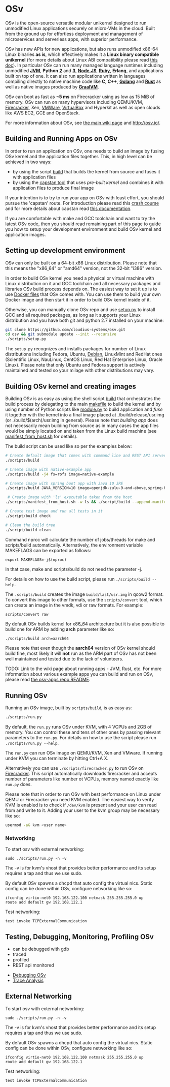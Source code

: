 # OSv

OSv is the open-source versatile modular unikernel designed to run unmodified
Linux applications securely on micro-VMs in the cloud. Built from
the ground up for effortless deployment and management of microservices
and serverless apps, with superior performance.

OSv has new APIs for new applications, but also runs unmodified x86-64 Linux
binaries **as is**, which effectively makes it a **Linux binary compatible unikernel**
(for more details about Linux ABI compatibility please read
[this doc](https://github.com/cloudius-systems/osv/wiki/OSv-Linux-ABI-Compatibility)).
In particular OSv can run many managed language runtimes including unmodified
[**JVM**](https://github.com/cloudius-systems/osv-apps/tree/master/java-example),
**Python** [**2**](https://github.com/cloudius-systems/osv-apps/tree/master/python2x) and
[**3**](https://github.com/cloudius-systems/osv-apps/tree/master/python3x),
[**Node.JS**](https://github.com/cloudius-systems/osv-apps/tree/master/node-from-host),
[**Ruby**](https://github.com/cloudius-systems/osv-apps/tree/master/ruby-example), **Erlang**, and applications built on top of one.
It can also run applications written in languages compiling directly to native machine code like
**C**, **C++**, [**Golang**](https://github.com/cloudius-systems/osv-apps/tree/master/golang-httpserver)
and [**Rust**](https://github.com/cloudius-systems/osv-apps/tree/master/rust-httpserver) as well as native images produced
by [**GraalVM**](https://github.com/cloudius-systems/osv-apps/tree/master/graalvm-example).

OSv can boot as fast as **~5 ms** on Firecracker using as low as 15 MiB of memory.
OSv can run on many hypervisors including QEMU/KVM,
[Firecracker](https://github.com/cloudius-systems/osv/wiki/Running-OSv-on-Firecracker),
Xen, [VMWare](https://github.com/cloudius-systems/osv/wiki/Running-OSv-on-VMware-ESXi),
[VirtualBox](https://github.com/cloudius-systems/osv/wiki/Running-OSv-on-VirtualBox) and
Hyperkit as well as open clouds like AWS EC2, GCE and OpenStack.

For more information about OSv, see [the main wiki page](https://github.com/cloudius-systems/osv/wiki)
and http://osv.io/.

## Building and Running Apps on OSv

In order to run an application on OSv, one needs to build an image by fusing OSv kernel and
the application files together. This, in high level can be achieved in two ways:
- by using the script [build](https://github.com/cloudius-systems/osv/blob/master/scripts/build)
 that builds the kernel from source and fuses it with application files
- by using the [capstan tool](https://github.com/cloudius-systems/capstan) that uses *pre-built kernel*
 and combines it with application files to produce final image

If your intention is to try to run your app on OSv with least effort, you should pursue the 'capstan'
route. For introduction please read this [crash course](https://github.com/cloudius-systems/osv/wiki/Build-and-run-apps-on-OSv-using-Capstan)
and for more details about capstan read [this documentation](https://github.com/cloudius-systems/capstan#documentation).

If you are comfortable with make and GCC toolchain and want to try the latest OSv code, then you should
read remaining part of this page to guide you how to setup your development environment and build OSv kernel
and application images.

## Setting up development environment

OSv can only be built on a 64-bit x86 Linux distribution. Please note that
this means the "x86_64" or "amd64" version, not the 32-bit "i386" version.

In order to build OSv kernel you need a physical or virtual machine with Linux distribution on it and GCC toolchain and
all necessary packages and libraries OSv build process depends on. The easiest way to set it up is to use 
[Docker files](https://github.com/cloudius-systems/osv/tree/master/docker#docker-osv-builder) that OSv comes with.
You can use them to build your own Docker image and then start it in order to build OSv kernel inside of it.

Otherwise, you can manually clone OSv repo and use [setup.py](https://github.com/cloudius-systems/osv/blob/master/scripts/setup.py)
to install GCC and all required packages, as long as it supports your Linux distribution and you have both git and python 2.7 installed on your machine:
```bash
git clone https://github.com/cloudius-systems/osv.git
cd osv && git submodule update --init --recursive
./scripts/setup.py
```

The ```setup.py``` recognizes and installs packages for number of Linux distributions including Fedora, Ubuntu, [Debian](https://github.com/cloudius-systems/osv/wiki/Building-OSv-on-Debian-stable), LinuxMint and RedHat ones (Scientific Linux, NauLinux, CentOS Linux, Red Hat Enterprise Linux, Oracle Linux). Please note that only Ubuntu and Fedora support is actively maintained and tested so your milage with other distributions may vary. 

## Building OSv kernel and creating images

Building OSv is as easy as using the shell script [build](https://github.com/cloudius-systems/osv/blob/master/scripts/build)
that orchestrates the build process by delegating to the main [makefile](https://github.com/cloudius-systems/osv/blob/master/Makefile)
to build the kernel and by using number of Python scripts like [module.py](https://github.com/cloudius-systems/osv/blob/master/scripts/module.py) to build application and *fuse* it together with the kernel
into a final image placed at ./build/release/usr.img (or ./build/$(arch)/usr.img in general). Please note that *building app* does
not necessarily mean building from source as in many cases the app files would be simply located on and taken from the Linux build machine
(see [manifest_from_host.sh](https://github.com/cloudius-systems/osv/blob/master/scripts/manifest_from_host.sh) for details).

The build script can be used like so per the examples below:
```bash
# Create default image that comes with command line and REST API server
./scripts/build 

# Create image with native-example app
./scripts/build -j4 fs=rofs image=native-example   

# Create image with spring boot app with Java 10 JRE
./scripts/build JAVA_VERSION=10 image=openjdk-zulu-9-and-above,spring-boot-example

 # Create image with 'ls' executable taken from the host
./scripts/manifest_from_host.sh -w ls && ./script/build --append-manifest                  

# Create test image and run all tests in it
./script/build check                               

# Clean the build tree
./script/build clean                               
```

Command nproc will calculate the number of jobs/threads for make and scripts/build automatically.
Alternatively, the environment variable MAKEFLAGS can be exported as follows:

```
export MAKEFLAGS=-j$(nproc)
```

In that case, make and scripts/build do not need the parameter -j.

For details on how to use the build script, please run ```./scripts/build --help```.

The ```.scripts/build``` creates the image ```build/last/usr.img``` in qcow2 format.
To convert this image to other formats, use the ```scripts/convert```
tool, which can create an image in the vmdk, vdi or raw formats.
For example:

```
scripts/convert raw
```

By default OSv builds kernel for x86_64 architecture but it is also possible to build one for ARM by adding **arch** parameter like so:
```bash
./scripts/build arch=aarch64
```
Please note that even though the **aarch64** version of OSv kernel should build fine, most likely it will **not** run as the ARM part of OSv has not been well maintained and tested due to the lack of volunteers. 

TODO: Link to the wiki page about running apps - JVM, Rust, etc. For more information about various example apps you can build and run on OSv, please read [the osv-apps repo README](https://github.com/cloudius-systems/osv-apps#osv-applications).

## Running OSv

Running an OSv image, built by ```scripts/build```, is as easy as:
```bash
./scripts/run.py
``` 

By default, the ```run.py``` runs OSv under KVM, with 4 VCPUs and 2GB of memory. You can control these and tens of other ones by passing relevant parameters to the ```run.py```. For details on how to use the script please run ```./scripts/run.py --help```.

The ```run.py``` can run OSv image on QEMU/KVM, Xen and VMware. If running under KVM you can terminate by hitting Ctrl+A X.

Alternatively you can use ```./scripts/firecracker.py``` to run OSv on [Firecracker](https://firecracker-microvm.github.io/). This script automatically downloads firecracker and accepts number of parameters like number ot VCPUs, memory named exactly like ```run.py``` does.

Please note that in order to run OSv with best performance on Linux under QEMU or Firecracker you need KVM enabled. The easiest way to verify KVM is enabled is to check if ```/dev/kvm``` is present and your user can read from and write to it. Adding your user to the kvm group may be necessary like so:
```bash
usermod -aG kvm <user name>
```

### Networking

To start osv with external networking:

```
sudo ./scripts/run.py -n -v
```

The -v is for kvm's vhost that provides better performance
and its setup requires a tap and thus we use sudo.

By default OSv spawns a dhcpd that auto config the virtual nics.
Static config can be done within OSv, configure networking like so:

```
ifconfig virtio-net0 192.168.122.100 netmask 255.255.255.0 up
route add default gw 192.168.122.1
```

Test networking:

```
test invoke TCPExternalCommunication
```

## Testing, Debugging, Monitoring, Profiling OSv 

- can be debugged with gdb
- traced
- profiled
- REST api monitored

* [Debugging OSv](https://github.com/cloudius-systems/osv/wiki/Debugging-OSv)
* [Trace Analysis](https://github.com/cloudius-systems/osv/wiki/Trace-analysis-using-trace.py)



## External Networking

To start osv with external networking:

```
sudo ./scripts/run.py -n -v
```

The -v is for kvm's vhost that provides better performance
and its setup requires a tap and thus we use sudo.

By default OSv spawns a dhcpd that auto config the virtual nics.
Static config can be done within OSv, configure networking like so:

```
ifconfig virtio-net0 192.168.122.100 netmask 255.255.255.0 up
route add default gw 192.168.122.1
```

Test networking:

```
test invoke TCPExternalCommunication
```
